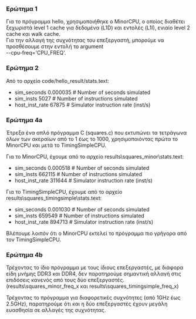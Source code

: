 ### Ερώτημα 1

Για το πρόγραμμα hello, χρησιμοποιήθηκε ο MinorCPU, ο οποίος διαθέτει ξεχωριστά level 1 cache για δεδομένα (L1D) και εντολές (L1Ι), ενιαίο level 2 cache και walk cache.  
Για την αλλαγή της συχνότητας του επεξεργαστή, μπορούμε να προσθέσουμε στην εντολή το argument  
--cpu-freq='CPU_FREQ'.

### Ερώτημα 2

Από το αρχείο code/hello_result/stats.text:

*	sim\_seconds			0.000035		# Number of seconds simulated  
*	sim\_insts			5027			# Number of instructions simulated  
*	host\_inst\_rate		67875			# Simulator instruction rate (inst/s)


### Ερώτημα 4a

Έτρεξα ένα απλό πρόγραμμα C (squares.c) που εκτυπώνει τα τετράγωνα όλων των ακεραίων από το 1 έως το 1000, χρησιμοποιόντας πρώτα το MinorCPU και μετά το TimingSimpleCPU.

Για το MinorCPU, έχουμε από το αρχείο results\squares\_minor\stats.text:

*	sim\_seconds			0.000518		# Number of seconds simulated  
*	sim\_insts			662115			# Number of instructions simulated  
*	host\_inst\_rate		311644			# Simulator instruction rate (inst/s)

Για το TimingSimpleCPU, έχουμε από το αρχείο results\squares\_timingsimple\stats.text:

*	sim\_seconds			0.001030		# Number of seconds simulated  
*	sim\_insts			659549			# Number of instructions simulated  
*	host\_inst\_rate		894713			# Simulator instruction rate (inst/s)

Βλέπουμε λοιπόν ότι ο MinorCPU εκτελεί το πρόγραμμα πιο γρήγορα από τον TimingSimpleCPU.


### Ερώτημα 4b

Τρέχοντας το ίδιο πρόγραμμα με τους ίδιους επεξεργαστές, με διάφορα είδη μνήμης DDR3 και DDR4, δεν παρατηρούμε σημαντική αλλαγή στις επιδόσεις κανενός από τους δύο επεξεργαστές. (results\squares\_minor\_freq\_x και results\squares\_timingsimple\_freq\_x)

Τρέχοντας το πρόγραμμα για διαφορετικές συχνότητες (από 1GHz έως 2.5GHz), παρατηρούμε ότι και η δύο επεξεργαστές έχουν μεγάλη ευασθησία σε αλλαγές της συχνότητας.
